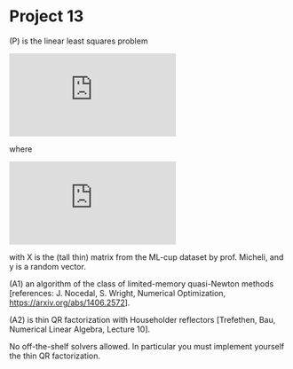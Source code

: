 # Project 13

(P) is the linear least squares problem

![eq1](https://latex.codecogs.com/gif.latex?%5Cmin_w%20%7C%20%5Chat%7BX%7D%20w%20-%20y%20%7C)

where

![eq2](https://latex.codecogs.com/gif.latex?%5Chat%7BX%7D%20%3D%20%5Cbegin%7Bbmatrix%7DX%5ET%5C%5CI%5Cend%7Bbmatrix%7D)

with X is the (tall thin) matrix from the ML-cup dataset by prof. Micheli, and y is a random vector.

(A1) an algorithm of the class of limited-memory quasi-Newton methods [references: J. Nocedal, S. Wright, Numerical Optimization, <a href="https://arxiv.org/abs/1406.2572" class="uri">https://arxiv.org/abs/1406.2572</a>].

(A2) is thin QR factorization with Householder reflectors [Trefethen, Bau, Numerical Linear Algebra, Lecture 10].

No off-the-shelf solvers allowed. In particular you must implement yourself the thin QR factorization.
